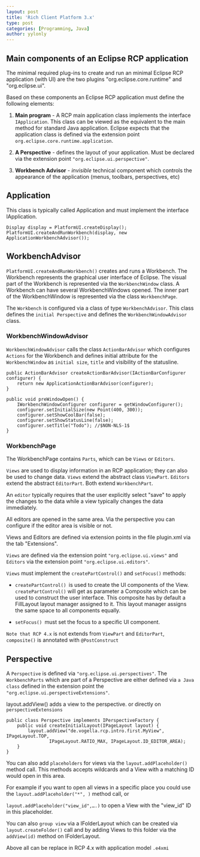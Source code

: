 ```yaml
---
layout: post
title: 'Rich Client Platform 3.x'
type: post
categories: [Programming, Java]
author: yylonly
---
```


## Main components of an Eclipse RCP application

The minimal required plug-ins to create and run an minimal Eclipse RCP application (with UI) are the two plugins "org.eclipse.core.runtime" and "org.eclipse.ui".

Based on these components an Eclipse RCP application must define the following elements:

1. **Main program** - A RCP main application class implements the interface `IApplication`. This class can be viewed as the equivalent to the main method for standard Java application. Eclipse expects that the application class is defined via the extension point `org.eclipse.core.runtime.application`.

2. **A Perspective** - defines the layout of your application. Must be declared via the extension point `"org.eclipse.ui.perspective"`.

3. **Workbench Advisor** - *invisible* technical component which controls the appearance of the application (menus, toolbars, perspectives, etc)

## Application

This class is typically called Application and must implement the interface IApplication.

```
Display display = PlatformUI.createDisplay();
PlatformUI.createAndRunWorkbench(display, new ApplicationWorkbenchAdvisor());
```

## WorkbenchAdvisor

`PlatformUI.createAndRunWorkbench()` creates and runs a Workbench. The Workbench represents the graphical user interface of Eclipse. The visual part of the Workbench is represented via the `WorkbenchWindow` class. A Workbench can have several WorkbenchWindows opened. The inner part of the WorkbenchWindow is represented via the class `WorkbenchPage`.

The `Workbench` is configured via a class of type `WorkbenchAdvisor`. This class defines the `initial Perspective` and defines the `WorkbenchWindowAdvisor` class.

### WorkbenchWindowAdvisor

`WorkbenchWindowAdvisor` calls the class `ActionBarAdvisor` which configures `Actions` for the Workbench and defines initial attribute for the `WorkbenchWindow` as `initial size`, `title` and visibility of the statusline.

```
public ActionBarAdvisor createActionBarAdvisor(IActionBarConfigurer configurer) {
    return new ApplicationActionBarAdvisor(configurer);
}

public void preWindowOpen() {
    IWorkbenchWindowConfigurer configurer = getWindowConfigurer();
    configurer.setInitialSize(new Point(400, 300));
    configurer.setShowCoolBar(false);
    configurer.setShowStatusLine(false);
    configurer.setTitle("Todo"); //$NON-NLS-1$
}
```

### WorkbenchPage

The WorkbenchPage contains `Parts`, which can be `Views` or `Editors`.

`Views` are used to display information in an RCP application; they can also be used to change data. `Views` extend the abstract class `ViewPart`. `Editors` extend the abstract `EditorPart`. Both extend `WorkbenchPart`.

An `editor` typically requires that the user explicitly select "save" to apply the changes to the data while a view typically changes the data immediately.

All editors are opened in the same area. Via the perspective you can configure if the editor area is visible or not.

Views and Editors are defined via extension points in the file plugin.xml via the tab "Extensions".

`Views` are defined via the extension point `"org.eclipse.ui.views"` and `Editors` via the extension point `"org.eclipse.ui.editors"`.

`Views` must implement the `createPartControl()` and `setFocus()` methods:

* `createPartControl() `is used to create the UI components of the View. `createPartControl()` will get as parameter a Composite which can be used to construct the user interface. This composite has by default a FillLayout layout manager assigned to it. This layout manager assigns the same space to all components equally.

* `setFocus() `must set the focus to a specific UI component.

`Note that RCP 4.x` is not extends from `ViewPart` and `EditorPart`, `composite()` is annotated with `@PostConstruct`

## Perspective

A `Perspective` is defined via `"org.eclipse.ui.perspectives"`. The `WorkbenchParts` which are part of a Perspective are either defined via `a Java class` defined in the extension point the `"org.eclipse.ui.perspectiveExtensions"`.

layout.addView() adds a view to the perspective. or directly on `perspectiveExtensions`

```
public class Perspective implements IPerspectiveFactory {
    public void createInitialLayout(IPageLayout layout) {
        layout.addView("de.vogella.rcp.intro.first.MyView", IPageLayout.TOP,
                IPageLayout.RATIO_MAX, IPageLayout.ID_EDITOR_AREA);
    }
}
```

You can also add `placeholders` for views via the `layout.addPlaceholder()` method call. This methods accepts wildcards and a View with a matching ID would open in this area.

For example if you want to open all views in a specific place you could use the `layout.addPlaceholder("*", )` method call, or

`layout.addPlaceholder("view_id",…​.)` to open a View with the "view_id" ID in this placeholder.

You can also `group view` via a IFolderLayout which can be created via `layout.createFolder()` call and by adding Views to this folder via the `addView(id)` method on IFolderLayout.

Above all can be replace in RCP 4.x with application model `.e4xmi`
